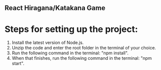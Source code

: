 ## React Hiragana/Katakana Game

# Steps for setting up the project:

1. Install the latest version of Node.js.
2. Unzip the code and enter the root folder in the terminal of your choice.
3. Run the following command in the terminal: "npm install".
4. When that finishes, run the following command in the terminal: "npm start".
